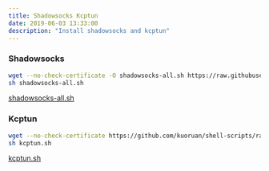 ```yaml
---
title: Shadowsocks Kcptun
date: 2019-06-03 13:33:00
description: "Install shadowsocks and kcptun"
---
```


### Shadowsocks

```bash
wget --no-check-certificate -O shadowsocks-all.sh https://raw.githubusercontent.com/teddysun/shadowsocks_install/master/shadowsocks-all.sh
sh shadowsocks-all.sh
```

[shadowsocks-all.sh](https://raw.githubusercontent.com/ZevenFang/assets/master/fangzf.me/files/shadowsocks-all.sh)

### Kcptun

```bash
wget --no-check-certificate https://github.com/kuoruan/shell-scripts/raw/master/kcptun/kcptun.sh
sh kcptun.sh
```

[kcptun.sh](https://raw.githubusercontent.com/ZevenFang/assets/master/fangzf.me/files/kcptun.sh)
